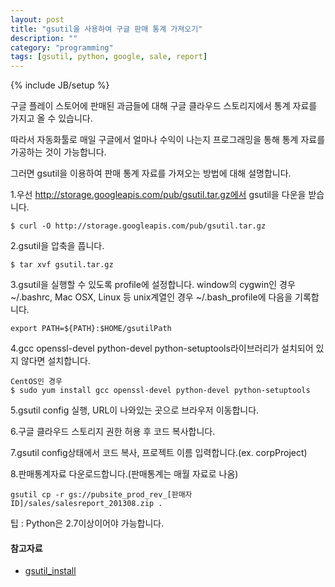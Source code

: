 ```yaml
---
layout: post
title: "gsutil을 사용하여 구글 판매 통계 가져오기"
description: ""
category: "programming"
tags: [gsutil, python, google, sale, report]
---
```

{% include JB/setup %}

구글 플레이 스토어에 판매된 과금들에 대해 구글 클라우드 스토리지에서 통계 자료를 가지고 올 수 있습니다.

따라서 자동화툴로 매일 구글에서 얼마나 수익이 나는지 프로그래밍을 통해 통계 자료를 가공하는 것이 가능합니다.

그러면 gsutil을 이용하여 판매 통계 자료를 가져오는 방법에 대해 설명합니다.

1.우선 http://storage.googleapis.com/pub/gsutil.tar.gz에서 gsutil을 다운을 받습니다.
	
	$ curl -O http://storage.googleapis.com/pub/gsutil.tar.gz

2.gsutil을 압축을 풉니다.

	$ tar xvf gsutil.tar.gz 

3.gsutil을 실행할 수 있도록 profile에 설정합니다. window의 cygwin인 경우 ~/.bashrc, Mac OSX, Linux 등 unix계열인 경우 ~/.bash_profile에 다음을 기록합니다.

	export PATH=${PATH}:$HOME/gsutilPath

4.gcc openssl-devel python-devel python-setuptools라이브러리가 설치되어 있지 않다면 설치합니다.
	
	CentOS인 경우
	$ sudo yum install gcc openssl-devel python-devel python-setuptools

5.gsutil config 실행, URL이 나와있는 곳으로 브라우저 이동합니다.

6.구글 클라우드 스토리지 권한 허용 후 코드 복사합니다.

7.gsutil config상태에서 코드 복사, 프로젝트 이름 입력합니다.(ex. corpProject)

8.판매통계자료 다운로드합니다.(판매통계는 매월 자료로 나옴)
	
	gsutil cp -r gs://pubsite_prod_rev_[판매자ID]/sales/salesreport_201308.zip .

<div class="alert-info">팁 : Python은 2.7이상이어야 가능합니다.</div>

#### 참고자료

- [gsutil_install](https://developers.google.com/storage/docs/gsutil_install)

